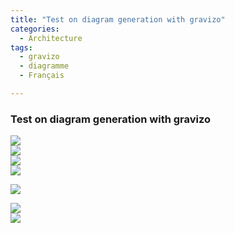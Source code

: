 ```yaml
---
title: "Test on diagram generation with gravizo"
categories:
  - Architecture
tags:
  - gravizo
  - diagramme
  - Français

---
```




### Test on diagram generation with gravizo



<div>
<img src='https://g.gravizo.com/svg? @startuml;

actor User; participant "First Class" as A; participant "Second Class" as B; participant "Last Class" as C;

User -> A: DoWork; activate A;

A -> B: Create Request; activate B;

B -> C: DoWork; activate C;

C --> B: WorkDone; destroy C;

B --> A: Request Created; deactivate B;

A --> User: Done; deactivate A;

@enduml '>
</div>
<div>
  <img src='https://g.gravizo.com/svg?
@startuml;

[*] --> State1;
State1 --> [*];
State1 : this is a string;
State1 : this is another string;

State1 -> State2;
State2 --> [*];

@enduml '>
</div>
<div>
   <img src='https://g.gravizo.com/svg?
  digraph G {
    aize ="4,4";
    main [shape=box];
    main -> parse [weight=8];
    parse -> execute;
    main -> init [style=dotted];
    main -> cleanup;
    execute -> { make_string; printf}
    init -> make_string;
    edge [color=red];
    main -> printf [style=bold,label="100 times"];
    make_string [label="make a string"];
    node [shape=box,style=filled,color=".7 .3 1.0"];
    execute -> compare;
  }'>
</div>
<div>
   <img src='https://g.gravizo.com/svg?
digraph finite_state_machine {
        rankdir=LR;
        size="8,5"
        node [shape = circle];
        S0 -> S1 [ label = "Lift Nozzle" ]
        S1 -> S0 [ label = "Replace Nozzle" ]
        S1 -> S2 [ label = "Authorize Pump" ]
        S2 -> S0 [ label = "Replace Nozzle" ]
        S2 -> S3 [ label = "Pull Trigger" ]
        S3 -> S2 [ label = "Release Trigger" ]
}'>
</div>

<img src='https://g.gravizo.com/svg?
@gravizosvg
{
  "svg": {
    "@height": "450",
    "@width": "450",
    "@xmlns": "http://www.w3.org/2000/svg",
    "path": [
        { "@id": "lineAB",  "@d": "M 100 350 l 150 -300",
        "@stroke": "red",  "@stroke-width": "3",  "@fill": "none" },
      { "@id": "lineBC",  "@d": "M 250 50 l 150 300",
        "@stroke": "red",  "@stroke-width": "3",  "@fill": "none" },
      { "@d": "M 175 200 l 150 0",  "@stroke": "green",
        "@stroke-width": "3",  "@fill": "none" },
      {  "@d": "M 100 350 q 150 -300 300 0",
        "@stroke": "blue",  "@stroke-width": "5",  "@fill": "none"
      }
    ],
     "g": [
      { "@stroke": "black",  "@stroke-width": "3",  "@fill": "black",
        "circle": [  
            {  "@id": "pointA",  "@cx": "100",  "@cy": "350",  "@r": "3"  },
            {  "@id": "pointB",  "@cx": "250",  "@cy": "50",  "@r": "3"  },
          {   "@id": "pointC",   "@cx": "400",  "@cy": "350",  "@r": "3"  }
        ]
      },
      {
        "@font-size": "30",  "@font-family": "sans-serif", "@fill": "black",
        "@stroke": "none",  "@text-anchor": "middle",
        "text": [
            { "@x": "100",  "@y": "350",  "@dx": "-30",  "$": "A" },
            { "@x": "250",  "@y": "50",   "@dy": "-10",   "$": "B" },
            { "@x": "400",  "@y": "350", "@dx": "30",  "$": "C" }
        ]
      }
    ]
  }
}
'>

<div>
<img src='https://g.gravizo.com/svg?
digraph A {
    START
    offline
    scanning
    joining
    online [peripheries=2]
 
    START -> offline
    offline -> scanning [label="scan"]
    offline -> offline [label="failed scan"]
    scanning -> joining [label="detected"]
    scanning -> offline [label="failed join"]
    joining -> online [label="handshake"]
    joining -> offline [label="failed handshake"]
    online -> offline [label="timeout"]
}
'>
</div>
<div>
   <img src='https://g.gravizo.com/svg?
digraph dfd2 {
        node[shape=record]
        subgraph level0{
        enti1 [label="Customer" shape=box];
        enti2 [label="Manager" shape=box];
        }
        subgraph cluster_level1{
                        label ="Level 1";
                        proc1 [label="{<f0> 1.0|<f1> One process here\n\n\n}" shape=Mrecord];
                        proc2 [label="{<f0> 2.0|<f1> Other process here\n\n\n}" shape=Mrecord];
                        store1 [label="<f0>    |<f1> Data store one"];
                        store2 [label="<f0>   |<f1> Data store two"];
                        {rank=same; store1, store2}

        }
        enti1 -> proc1
        enti2 -> proc2
        store1 -> proc1
        store2 -> proc2
        proc1 -> store2
        store2 -> proc1 
}'>
</div>
        
